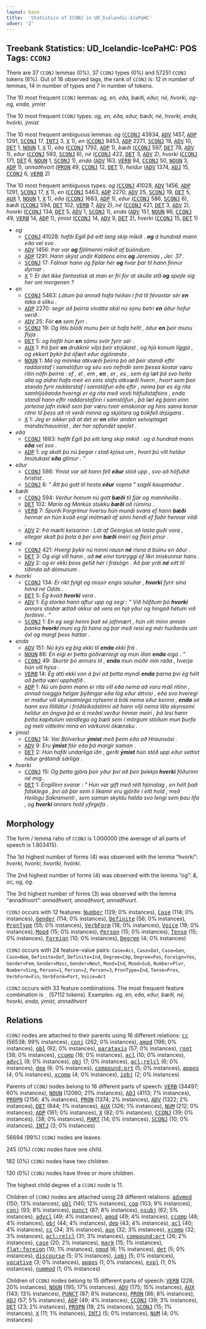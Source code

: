 ```yaml
---
layout: base
title:  'Statistics of CCONJ in UD_Icelandic-IcePaHC'
udver: '2'
---
```


## Treebank Statistics: UD_Icelandic-IcePaHC: POS Tags: `CCONJ`

There are 37 `CCONJ` lemmas (0%), 37 `CCONJ` types (0%) and 57251 `CCONJ` tokens (6%).
Out of 16 observed tags, the rank of `CCONJ` is: 12 in number of lemmas, 14 in number of types and 7 in number of tokens.

The 10 most frequent `CCONJ` lemmas: <em>og, en, eða, bæði, eður, né, hvorki, og-og, enda, ýmist</em>

The 10 most frequent `CCONJ` types:  <em>og, en, eða, eður, bæði, né, hvorki, enda, hvörki, ýmist</em>

The 10 most frequent ambiguous lemmas: <em>og</em> (<tt><a href="is_icepahc-pos-CCONJ.html">CCONJ</a></tt> 43934, <tt><a href="is_icepahc-pos-ADV.html">ADV</a></tt> 1457, <tt><a href="is_icepahc-pos-ADP.html">ADP</a></tt> 1291, <tt><a href="is_icepahc-pos-SCONJ.html">SCONJ</a></tt> 17, <tt><a href="is_icepahc-pos-INTJ.html">INTJ</a></tt> 3, <tt><a href="is_icepahc-pos-X.html">X</a></tt> 1), <em>en</em> (<tt><a href="is_icepahc-pos-CCONJ.html">CCONJ</a></tt> 9453, <tt><a href="is_icepahc-pos-ADP.html">ADP</a></tt> 2271, <tt><a href="is_icepahc-pos-SCONJ.html">SCONJ</a></tt> 19, <tt><a href="is_icepahc-pos-ADV.html">ADV</a></tt> 10, <tt><a href="is_icepahc-pos-DET.html">DET</a></tt> 1, <tt><a href="is_icepahc-pos-NOUN.html">NOUN</a></tt> 1, <tt><a href="is_icepahc-pos-X.html">X</a></tt> 1), <em>eða</em> (<tt><a href="is_icepahc-pos-CCONJ.html">CCONJ</a></tt> 1792, <tt><a href="is_icepahc-pos-ADP.html">ADP</a></tt> 1), <em>bæði</em> (<tt><a href="is_icepahc-pos-CCONJ.html">CCONJ</a></tt> 597, <tt><a href="is_icepahc-pos-DET.html">DET</a></tt> 78, <tt><a href="is_icepahc-pos-ADV.html">ADV</a></tt> 1), <em>eður</em> (<tt><a href="is_icepahc-pos-CCONJ.html">CCONJ</a></tt> 593, <tt><a href="is_icepahc-pos-SCONJ.html">SCONJ</a></tt> 6), <em>né</em> (<tt><a href="is_icepahc-pos-CCONJ.html">CCONJ</a></tt> 422, <tt><a href="is_icepahc-pos-DET.html">DET</a></tt> 3, <tt><a href="is_icepahc-pos-ADV.html">ADV</a></tt> 2), <em>hvorki</em> (<tt><a href="is_icepahc-pos-CCONJ.html">CCONJ</a></tt> 171, <tt><a href="is_icepahc-pos-DET.html">DET</a></tt> 6, <tt><a href="is_icepahc-pos-NOUN.html">NOUN</a></tt> 1, <tt><a href="is_icepahc-pos-SCONJ.html">SCONJ</a></tt> 1), <em>enda</em> (<tt><a href="is_icepahc-pos-ADV.html">ADV</a></tt> 163, <tt><a href="is_icepahc-pos-VERB.html">VERB</a></tt> 94, <tt><a href="is_icepahc-pos-CCONJ.html">CCONJ</a></tt> 50, <tt><a href="is_icepahc-pos-NOUN.html">NOUN</a></tt> 3, <tt><a href="is_icepahc-pos-ADP.html">ADP</a></tt> 1), <em>annaðhvort</em> (<tt><a href="is_icepahc-pos-PRON.html">PRON</a></tt> 49, <tt><a href="is_icepahc-pos-CCONJ.html">CCONJ</a></tt> 12, <tt><a href="is_icepahc-pos-DET.html">DET</a></tt> 1), <em>heldur</em> (<tt><a href="is_icepahc-pos-ADV.html">ADV</a></tt> 1374, <tt><a href="is_icepahc-pos-ADJ.html">ADJ</a></tt> 15, <tt><a href="is_icepahc-pos-CCONJ.html">CCONJ</a></tt> 6, <tt><a href="is_icepahc-pos-VERB.html">VERB</a></tt> 2)

The 10 most frequent ambiguous types:  <em>og</em> (<tt><a href="is_icepahc-pos-CCONJ.html">CCONJ</a></tt> 41028, <tt><a href="is_icepahc-pos-ADV.html">ADV</a></tt> 1456, <tt><a href="is_icepahc-pos-ADP.html">ADP</a></tt> 1291, <tt><a href="is_icepahc-pos-SCONJ.html">SCONJ</a></tt> 17, <tt><a href="is_icepahc-pos-X.html">X</a></tt> 1), <em>en</em> (<tt><a href="is_icepahc-pos-CCONJ.html">CCONJ</a></tt> 5463, <tt><a href="is_icepahc-pos-ADP.html">ADP</a></tt> 2270, <tt><a href="is_icepahc-pos-ADV.html">ADV</a></tt> 25, <tt><a href="is_icepahc-pos-SCONJ.html">SCONJ</a></tt> 19, <tt><a href="is_icepahc-pos-DET.html">DET</a></tt> 5, <tt><a href="is_icepahc-pos-AUX.html">AUX</a></tt> 1, <tt><a href="is_icepahc-pos-NOUN.html">NOUN</a></tt> 1, <tt><a href="is_icepahc-pos-X.html">X</a></tt> 1), <em>eða</em> (<tt><a href="is_icepahc-pos-CCONJ.html">CCONJ</a></tt> 1683, <tt><a href="is_icepahc-pos-ADP.html">ADP</a></tt> 1), <em>eður</em> (<tt><a href="is_icepahc-pos-CCONJ.html">CCONJ</a></tt> 586, <tt><a href="is_icepahc-pos-SCONJ.html">SCONJ</a></tt> 6), <em>bæði</em> (<tt><a href="is_icepahc-pos-CCONJ.html">CCONJ</a></tt> 594, <tt><a href="is_icepahc-pos-DET.html">DET</a></tt> 102, <tt><a href="is_icepahc-pos-VERB.html">VERB</a></tt> 7, <tt><a href="is_icepahc-pos-ADV.html">ADV</a></tt> 2), <em>né</em> (<tt><a href="is_icepahc-pos-CCONJ.html">CCONJ</a></tt> 421, <tt><a href="is_icepahc-pos-DET.html">DET</a></tt> 3, <tt><a href="is_icepahc-pos-ADV.html">ADV</a></tt> 2), <em>hvorki</em> (<tt><a href="is_icepahc-pos-CCONJ.html">CCONJ</a></tt> 134, <tt><a href="is_icepahc-pos-DET.html">DET</a></tt> 5, <tt><a href="is_icepahc-pos-ADV.html">ADV</a></tt> 1, <tt><a href="is_icepahc-pos-SCONJ.html">SCONJ</a></tt> 1), <em>enda</em> (<tt><a href="is_icepahc-pos-ADV.html">ADV</a></tt> 151, <tt><a href="is_icepahc-pos-NOUN.html">NOUN</a></tt> 86, <tt><a href="is_icepahc-pos-CCONJ.html">CCONJ</a></tt> 49, <tt><a href="is_icepahc-pos-VERB.html">VERB</a></tt> 14, <tt><a href="is_icepahc-pos-ADP.html">ADP</a></tt> 1), <em>ýmist</em> (<tt><a href="is_icepahc-pos-CCONJ.html">CCONJ</a></tt> 14, <tt><a href="is_icepahc-pos-ADV.html">ADV</a></tt> 9, <tt><a href="is_icepahc-pos-DET.html">DET</a></tt> 2), <em>hverki</em> (<tt><a href="is_icepahc-pos-CCONJ.html">CCONJ</a></tt> 15, <tt><a href="is_icepahc-pos-DET.html">DET</a></tt> 1)


* <em>og</em>
  * <tt><a href="is_icepahc-pos-CCONJ.html">CCONJ</a></tt> 41028: <em>hafði Egill þá eitt lang skip mikið . <b>og</b> á hundrað mann eða vel svo .</em>
  * <tt><a href="is_icepahc-pos-ADV.html">ADV</a></tt> 1456: <em>Þar var <b>og</b> fjölmenni mikið af búöndum .</em>
  * <tt><a href="is_icepahc-pos-ADP.html">ADP</a></tt> 1291: <em>Hann skýst undir Kaldeos eins <b>og</b> Jeremias , Jer. 37 .</em>
  * <tt><a href="is_icepahc-pos-SCONJ.html">SCONJ</a></tt> 17: <em>Fálmar hann og fiplar hér <b>og</b> hvar þar til hann finnur dyrnar .</em>
  * <tt><a href="is_icepahc-pos-X.html">X</a></tt> 1: <em>Er det ikke fantastisk at man er fri for at skulle stå <b>og</b> spejle sig her om morgenen ?</em>
* <em>en</em>
  * <tt><a href="is_icepahc-pos-CCONJ.html">CCONJ</a></tt> 5463: <em>Látum þá annað hafa héðan í frá til févaxtar sér <b>en</b> taka á slíku .</em>
  * <tt><a href="is_icepahc-pos-ADP.html">ADP</a></tt> 2270: <em>segir að þeirra vinátta skal nú sýnu betri <b>en</b> áður hefur verið .</em>
  * <tt><a href="is_icepahc-pos-ADV.html">ADV</a></tt> 25: <em>Fór <b>en</b> sem fyrr .</em>
  * <tt><a href="is_icepahc-pos-SCONJ.html">SCONJ</a></tt> 19: <em>Og litlu blóði munu þeir út hafa hellt , áður <b>en</b> þeir munu flýja .</em>
  * <tt><a href="is_icepahc-pos-DET.html">DET</a></tt> 5: <em>og hafði hún <b>en</b> sömu svör fyrir sér .</em>
  * <tt><a href="is_icepahc-pos-AUX.html">AUX</a></tt> 1: <em>Þá þeir <b>en</b> drukknir vilja þeir strjúkast , og hjá konum liggja , og ekkert þykir þá ófært eður ógjöranda .</em>
  * <tt><a href="is_icepahc-pos-NOUN.html">NOUN</a></tt> 1: <em>Má og minnka atkvæði þeirra þó að þeir standi eftir raddarstaf í samstöfun og séu svo nefndir sem þessa kostar væru ritin nöfn þeirra : ef , el , em , <b>en</b> , er , es , sem ég læt þá svo heita alla og aldrei hafa meir en eins stafs atkvæði hvern , hvort sem þeir standa fyrir raddarstaf í samstöfun eða eftir , nema þar es ég rita samhljóðanda hverngi er ég rita með vexti höfuðstafsins , enda standi hann eftir raddarstafinn í samstöfun , þá læt ég þann einn jarteina jafn mikið sem þar væru tveir einskonar og hins sama konar ritnir til þess að rit verði minna og skjótara og bókfell drjúgara .</em>
  * <tt><a href="is_icepahc-pos-X.html">X</a></tt> 1: <em>Jeg er sikker på at det er <b>en</b> eller anden selvoptaget mandschauvinist , der har opfundet spejlet .</em>
* <em>eða</em>
  * <tt><a href="is_icepahc-pos-CCONJ.html">CCONJ</a></tt> 1683: <em>hafði Egill þá eitt lang skip mikið . og á hundrað mann <b>eða</b> vel svo .</em>
  * <tt><a href="is_icepahc-pos-ADP.html">ADP</a></tt> 1: <em>og skalt þú nú þegar í stað kjósa um , hvort þú vilt heldur hnútukast <b>eða</b> glímur . "</em>
* <em>eður</em>
  * <tt><a href="is_icepahc-pos-CCONJ.html">CCONJ</a></tt> 586: <em>Ýmist var að hann féll <b>eður</b> stóð upp , svo að höfuðið hristist .</em>
  * <tt><a href="is_icepahc-pos-SCONJ.html">SCONJ</a></tt> 6: <em>" Átt þú gott til hesta <b>eður</b> vopna " sagði kaupmaður .</em>
* <em>bæði</em>
  * <tt><a href="is_icepahc-pos-CCONJ.html">CCONJ</a></tt> 594: <em>Verður honum nú gott <b>bæði</b> til fjár og mannheilla .</em>
  * <tt><a href="is_icepahc-pos-DET.html">DET</a></tt> 102: <em>María og Markús stukku <b>bæði</b> að rúminu .</em>
  * <tt><a href="is_icepahc-pos-VERB.html">VERB</a></tt> 7: <em>Spurði Þorgrímur hversu hún mundi svara ef hann <b>bæði</b> hennar en hún kvað engi mótmæli af sinni hendi ef faðir hennar vildi .</em>
  * <tt><a href="is_icepahc-pos-ADV.html">ADV</a></tt> 2: <em>Þá mælti keisarinn : Lát af Georgíus að lasta guði vora , ellegar skalt þú þola á þér enn <b>bæði</b> meiri og fleiri pínur .</em>
* <em>né</em>
  * <tt><a href="is_icepahc-pos-CCONJ.html">CCONJ</a></tt> 421: <em>Hvergi þykir nú minni rausn <b>né</b> risna á búinu en áður .</em>
  * <tt><a href="is_icepahc-pos-DET.html">DET</a></tt> 3: <em>Og eigi vill hann , að <b>né</b> einn tortryggi of líkn miskunnar hans .</em>
  * <tt><a href="is_icepahc-pos-ADV.html">ADV</a></tt> 2: <em>og er ekki þess getið hér í frásögn . Að þar yrði <b>né</b> eitt til tíðinda að dómunum .</em>
* <em>hvorki</em>
  * <tt><a href="is_icepahc-pos-CCONJ.html">CCONJ</a></tt> 134: <em>Er ríkt fylgt og missir engis sauðar , <b>hvorki</b> fyrir sína hönd né Odds .</em>
  * <tt><a href="is_icepahc-pos-DET.html">DET</a></tt> 5: <em>Ég kvað <b>hvorki</b> vera .</em>
  * <tt><a href="is_icepahc-pos-ADV.html">ADV</a></tt> 1: <em>Eg storka hann aftur upp og segi : " Við höfðum þó <b>hvorki</b> annars staðar ætlað okkur að vera en hjá yður og hingað hétum við ferðinni . "</em>
  * <tt><a href="is_icepahc-pos-SCONJ.html">SCONJ</a></tt> 1: <em>En eg segi henni það sé jafnnært , hún viti minn annan þanka <b>hvorki</b> muni eg fá hana og þar með reisi eg mér hurðarás um öxl og margt þess háttar .</em>
* <em>enda</em>
  * <tt><a href="is_icepahc-pos-ADV.html">ADV</a></tt> 151: <em>Nú kýs eg þig ekki til <b>enda</b> ekki frá .</em>
  * <tt><a href="is_icepahc-pos-NOUN.html">NOUN</a></tt> 86: <em>En eigi er þetta góðvænlegt og mun illan <b>enda</b> eiga . "</em>
  * <tt><a href="is_icepahc-pos-CCONJ.html">CCONJ</a></tt> 49: <em>Skortir þó annars til , <b>enda</b> mun móðir mín ráða , hverja hún vill hýsa .</em>
  * <tt><a href="is_icepahc-pos-VERB.html">VERB</a></tt> 14: <em>Ég átti ekki von á því að þetta myndi <b>enda</b> þarna því ég hélt að þetta væri upphafið .</em>
  * <tt><a href="is_icepahc-pos-ADP.html">ADP</a></tt> 1: <em>Nú um þann mann er rita vill eða nema að voru máli ritinn , annað tveggja helgar þýðingar eða lög eður áttvísi , eða svo hveregi er maður vill skynsamlega nytsemi á bók nema eður kenna , <b>enda</b> sé hann svo lítillátur í fróðleiksástinni að hann vilji nema litla skynsemi heldur en öngva þá er á meðal verður hinnar meiri , þá lesi hann þetta kapitulum vandlega og bæti sem í mörgum stöðum mun þurfa og meti viðleitni mína en várkunni ókænsku .</em>
* <em>ýmist</em>
  * <tt><a href="is_icepahc-pos-CCONJ.html">CCONJ</a></tt> 14: <em>Var Bölverkur <b>ýmist</b> með þeim eða að Hraunsási .</em>
  * <tt><a href="is_icepahc-pos-ADV.html">ADV</a></tt> 9: <em>Eru <b>ýmist</b> fáir eða þá margir saman .</em>
  * <tt><a href="is_icepahc-pos-DET.html">DET</a></tt> 2: <em>Hún hafði undarliga iðn , gerði <b>ýmist</b> hún stóð upp eður settist niður grátandi sárliga .</em>
* <em>hverki</em>
  * <tt><a href="is_icepahc-pos-CCONJ.html">CCONJ</a></tt> 15: <em>Og þetta gjöra þeir yður því að þeir þekkja <b>hverki</b> föðurinn né mig .</em>
  * <tt><a href="is_icepahc-pos-DET.html">DET</a></tt> 1: <em>Engillinn svarar : " Hún var gift með rétt hjónalag , en hélt það falsklega , því að þar sem ii líkamir eru gjörðir í eitt hold , með Heilögu Sakramenti , sem saman skyldu halda svo lengi sem þau lifa , og <b>hverki</b> annars hold yfirgefa .</em>

## Morphology

The form / lemma ratio of `CCONJ` is 1.000000 (the average of all parts of speech is 1.803415).

The 1st highest number of forms (4) was observed with the lemma “hvorki”: <em>hverki, hvorki, hvortki, hvörki</em>.

The 2nd highest number of forms (4) was observed with the lemma “og”: <em>&, oc, og, óg</em>.

The 3rd highest number of forms (3) was observed with the lemma “annaðhvort”: <em>annaðhvert, annaðhvort, annaðhvurt</em>.

`CCONJ` occurs with 12 features: <tt><a href="is_icepahc-feat-Number.html">Number</a></tt> (129; 0% instances), <tt><a href="is_icepahc-feat-Case.html">Case</a></tt> (114; 0% instances), <tt><a href="is_icepahc-feat-Gender.html">Gender</a></tt> (114; 0% instances), <tt><a href="is_icepahc-feat-Definite.html">Definite</a></tt> (56; 0% instances), <tt><a href="is_icepahc-feat-PronType.html">PronType</a></tt> (55; 0% instances), <tt><a href="is_icepahc-feat-VerbForm.html">VerbForm</a></tt> (18; 0% instances), <tt><a href="is_icepahc-feat-Voice.html">Voice</a></tt> (18; 0% instances), <tt><a href="is_icepahc-feat-Mood.html">Mood</a></tt> (15; 0% instances), <tt><a href="is_icepahc-feat-Person.html">Person</a></tt> (15; 0% instances), <tt><a href="is_icepahc-feat-Tense.html">Tense</a></tt> (15; 0% instances), <tt><a href="is_icepahc-feat-Foreign.html">Foreign</a></tt> (10; 0% instances), <tt><a href="is_icepahc-feat-Degree.html">Degree</a></tt> (4; 0% instances)

`CCONJ` occurs with 24 feature-value pairs: `Case=Acc`, `Case=Dat`, `Case=Gen`, `Case=Nom`, `Definite=Def`, `Definite=Ind`, `Degree=Cmp`, `Degree=Pos`, `Foreign=Yes`, `Gender=Fem`, `Gender=Masc`, `Gender=Neut`, `Mood=Ind`, `Mood=Sub`, `Number=Plur`, `Number=Sing`, `Person=1`, `Person=2`, `Person=3`, `PronType=Ind`, `Tense=Pres`, `VerbForm=Fin`, `VerbForm=Part`, `Voice=Act`

`CCONJ` occurs with 33 feature combinations.
The most frequent feature combination is `_` (57112 tokens).
Examples: <em>og, en, eða, eður, bæði, né, hvorki, enda, ýmist, annaðhvort</em>


## Relations

`CCONJ` nodes are attached to their parents using 16 different relations: <tt><a href="is_icepahc-dep-cc.html">cc</a></tt> (56538; 99% instances), <tt><a href="is_icepahc-dep-conj.html">conj</a></tt> (262; 0% instances), <tt><a href="is_icepahc-dep-amod.html">amod</a></tt> (196; 0% instances), <tt><a href="is_icepahc-dep-obl.html">obl</a></tt> (92; 0% instances), <tt><a href="is_icepahc-dep-parataxis.html">parataxis</a></tt> (57; 0% instances), <tt><a href="is_icepahc-dep-root.html">root</a></tt> (38; 0% instances), <tt><a href="is_icepahc-dep-ccomp.html">ccomp</a></tt> (16; 0% instances), <tt><a href="is_icepahc-dep-acl.html">acl</a></tt> (10; 0% instances), <tt><a href="is_icepahc-dep-advcl.html">advcl</a></tt> (8; 0% instances), <tt><a href="is_icepahc-dep-obj.html">obj</a></tt> (7; 0% instances), <tt><a href="is_icepahc-dep-acl-relcl.html">acl:relcl</a></tt> (6; 0% instances), <tt><a href="is_icepahc-dep-dep.html">dep</a></tt> (6; 0% instances), <tt><a href="is_icepahc-dep-compound-prt.html">compound:prt</a></tt> (5; 0% instances), <tt><a href="is_icepahc-dep-appos.html">appos</a></tt> (4; 0% instances), <tt><a href="is_icepahc-dep-xcomp.html">xcomp</a></tt> (4; 0% instances), <tt><a href="is_icepahc-dep-iobj.html">iobj</a></tt> (2; 0% instances)

Parents of `CCONJ` nodes belong to 16 different parts of speech: <tt><a href="is_icepahc-pos-VERB.html">VERB</a></tt> (34497; 60% instances), <tt><a href="is_icepahc-pos-NOUN.html">NOUN</a></tt> (12060; 21% instances), <tt><a href="is_icepahc-pos-ADJ.html">ADJ</a></tt> (4113; 7% instances), <tt><a href="is_icepahc-pos-PROPN.html">PROPN</a></tt> (2156; 4% instances), <tt><a href="is_icepahc-pos-PRON.html">PRON</a></tt> (1374; 2% instances), <tt><a href="is_icepahc-pos-ADV.html">ADV</a></tt> (1322; 2% instances), <tt><a href="is_icepahc-pos-DET.html">DET</a></tt> (844; 1% instances), <tt><a href="is_icepahc-pos-AUX.html">AUX</a></tt> (326; 1% instances), <tt><a href="is_icepahc-pos-NUM.html">NUM</a></tt> (212; 0% instances), <tt><a href="is_icepahc-pos-ADP.html">ADP</a></tt> (161; 0% instances), <tt><a href="is_icepahc-pos-X.html">X</a></tt> (82; 0% instances), <tt><a href="is_icepahc-pos-CCONJ.html">CCONJ</a></tt> (39; 0% instances),  (38; 0% instances), <tt><a href="is_icepahc-pos-PART.html">PART</a></tt> (14; 0% instances), <tt><a href="is_icepahc-pos-SCONJ.html">SCONJ</a></tt> (10; 0% instances), <tt><a href="is_icepahc-pos-INTJ.html">INTJ</a></tt> (3; 0% instances)

56694 (99%) `CCONJ` nodes are leaves.

245 (0%) `CCONJ` nodes have one child.

182 (0%) `CCONJ` nodes have two children.

130 (0%) `CCONJ` nodes have three or more children.

The highest child degree of a `CCONJ` node is 11.

Children of `CCONJ` nodes are attached using 28 different relations: <tt><a href="is_icepahc-dep-advmod.html">advmod</a></tt> (150; 13% instances), <tt><a href="is_icepahc-dep-obl.html">obl</a></tt> (140; 12% instances), <tt><a href="is_icepahc-dep-cop.html">cop</a></tt> (103; 9% instances), <tt><a href="is_icepahc-dep-conj.html">conj</a></tt> (93; 8% instances), <tt><a href="is_icepahc-dep-punct.html">punct</a></tt> (87; 8% instances), <tt><a href="is_icepahc-dep-nsubj.html">nsubj</a></tt> (62; 5% instances), <tt><a href="is_icepahc-dep-advcl.html">advcl</a></tt> (49; 4% instances), <tt><a href="is_icepahc-dep-amod.html">amod</a></tt> (49; 4% instances), <tt><a href="is_icepahc-dep-ccomp.html">ccomp</a></tt> (48; 4% instances), <tt><a href="is_icepahc-dep-obj.html">obj</a></tt> (44; 4% instances), <tt><a href="is_icepahc-dep-dep.html">dep</a></tt> (43; 4% instances), <tt><a href="is_icepahc-dep-acl.html">acl</a></tt> (40; 4% instances), <tt><a href="is_icepahc-dep-cc.html">cc</a></tt> (34; 3% instances), <tt><a href="is_icepahc-dep-aux.html">aux</a></tt> (32; 3% instances), <tt><a href="is_icepahc-dep-xcomp.html">xcomp</a></tt> (32; 3% instances), <tt><a href="is_icepahc-dep-acl-relcl.html">acl:relcl</a></tt> (31; 3% instances), <tt><a href="is_icepahc-dep-compound-prt.html">compound:prt</a></tt> (26; 2% instances), <tt><a href="is_icepahc-dep-case.html">case</a></tt> (20; 2% instances), <tt><a href="is_icepahc-dep-mark.html">mark</a></tt> (15; 1% instances), <tt><a href="is_icepahc-dep-flat-foreign.html">flat:foreign</a></tt> (10; 1% instances), <tt><a href="is_icepahc-dep-nmod.html">nmod</a></tt> (6; 1% instances), <tt><a href="is_icepahc-dep-det.html">det</a></tt> (5; 0% instances), <tt><a href="is_icepahc-dep-discourse.html">discourse</a></tt> (5; 0% instances), <tt><a href="is_icepahc-dep-iobj.html">iobj</a></tt> (5; 0% instances), <tt><a href="is_icepahc-dep-vocative.html">vocative</a></tt> (3; 0% instances), <tt><a href="is_icepahc-dep-appos.html">appos</a></tt> (1; 0% instances), <tt><a href="is_icepahc-dep-expl.html">expl</a></tt> (1; 0% instances), <tt><a href="is_icepahc-dep-nummod.html">nummod</a></tt> (1; 0% instances)

Children of `CCONJ` nodes belong to 15 different parts of speech: <tt><a href="is_icepahc-pos-VERB.html">VERB</a></tt> (228; 20% instances), <tt><a href="is_icepahc-pos-NOUN.html">NOUN</a></tt> (195; 17% instances), <tt><a href="is_icepahc-pos-ADV.html">ADV</a></tt> (175; 15% instances), <tt><a href="is_icepahc-pos-AUX.html">AUX</a></tt> (143; 13% instances), <tt><a href="is_icepahc-pos-PUNCT.html">PUNCT</a></tt> (87; 8% instances), <tt><a href="is_icepahc-pos-PRON.html">PRON</a></tt> (86; 8% instances), <tt><a href="is_icepahc-pos-ADJ.html">ADJ</a></tt> (57; 5% instances), <tt><a href="is_icepahc-pos-ADP.html">ADP</a></tt> (49; 4% instances), <tt><a href="is_icepahc-pos-CCONJ.html">CCONJ</a></tt> (39; 3% instances), <tt><a href="is_icepahc-pos-DET.html">DET</a></tt> (23; 2% instances), <tt><a href="is_icepahc-pos-PROPN.html">PROPN</a></tt> (18; 2% instances), <tt><a href="is_icepahc-pos-SCONJ.html">SCONJ</a></tt> (15; 1% instances), <tt><a href="is_icepahc-pos-X.html">X</a></tt> (11; 1% instances), <tt><a href="is_icepahc-pos-INTJ.html">INTJ</a></tt> (5; 0% instances), <tt><a href="is_icepahc-pos-NUM.html">NUM</a></tt> (4; 0% instances)

